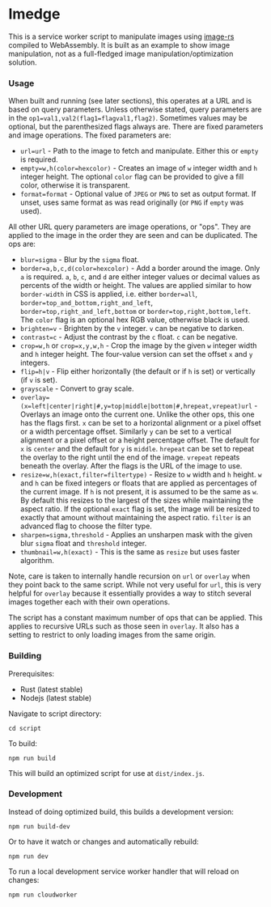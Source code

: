 # Imedge

This is a service worker script to manipulate images using [image-rs](https://github.com/image-rs/image) compiled to
WebAssembly. It is built as an example to show image manipulation, not as a full-fledged image manipulation/optimization
solution.

### Usage

When built and running (see later sections), this operates at a URL and is based on query parameters. Unless otherwise
stated, query parameters are in the `op1=val1,val2(flag1=flagval1,flag2)`. Sometimes values may be optional, but the
parenthesized flags always are. There are fixed parameters and image operations. The fixed parameters are:

* `url=url` - Path to the image to fetch and manipulate. Either this or `empty` is required.
* `empty=w,h(color=hexcolor)` - Creates an image of `w` integer width and `h` integer height. The optional `color` flag
  can be provided to give a fill color, otherwise it is transparent.
* `format=format` - Optional value of `JPEG` or `PNG` to set as output format. If unset, uses same format as was read
  originally (or `PNG` if `empty` was used).

All other URL query parameters are image operations, or "ops". They are applied to the image in the order they are seen
and can be duplicated. The ops are:

* `blur=sigma` - Blur by the `sigma` float.
* `border=a,b,c,d(color=hexcolor)` - Add a border around the image. Only `a` is required. `a`, `b`, `c`, and `d` are
  either integer values or decimal values as percents of the width or height. The values are applied similar to how
  `border-width` in CSS is applied, i.e. either `border=all`, `border=top_and_bottom,right_and_left`,
  `border=top,right_and_left,bottom` or `border=top,right,bottom,left`. The `color` flag is an optional hex RGB value,
  otherwise black is used.
* `brighten=v` - Brighten by the `v` integer. `v` can be negative to darken.
* `contrast=c` - Adjust the contrast by the `c` float. `c` can be negative.
* `crop=w,h` or `crop=x,y,w,h` - Crop the image by the given `w` integer width and `h` integer height. The four-value
  version can set the offset `x` and `y` integers.
* `flip=h|v` - Flip either horizontally (the default or if `h` is set) or vertically (if `v` is set).
* `grayscale` - Convert to gray scale.
* `overlay=(x=left|center|right|#,y=top|middle|bottom|#,hrepeat,vrepeat)url` - Overlays an image onto the current one.
  Unlike the other ops, this one has the flags first. `x` can be set to a horizontal alignment or a pixel offset or a
  width percentage offset. Similarly `y` can be set to a vertical alignment or a pixel offset or a height percentage
  offset. The default for `x` is `center` and the default for `y` is `middle`. `hrepeat` can be set to repeat the
  overlay to the right until the end of the image. `vrepeat` repeats beneath the overlay. After the flags is the URL of
  the image to use.
* `resize=w,h(exact,filter=filtertype)` - Resize to `w` width and `h` height. `w` and `h` can be fixed integers or
  floats that are applied as percentages of the current image. If `h` is not present, it is assumed to be the same as
  `w`. By default this resizes to the largest of the sizes while maintaining the aspect ratio. If the optional `exact`
  flag is set, the image will be resized to exactly that amount without maintaining the aspect ratio. `filter` is an
  advanced flag to choose the filter type.
* `sharpen=sigma,threshold` - Applies an unsharpen mask with the given blur `sigma` float and `threshold` integer.
* `thumbnail=w,h(exact)` - This is the same as `resize` but uses faster algorithm.

Note, care is taken to internally handle recursion on `url` or `overlay` when they point back to the same script. While
not very useful for `url`, this is very helpful for `overlay` because it essentially provides a way to stitch several
images together each with their own operations.

The script has a constant maximum number of ops that can be applied. This applies to recursive URLs such as those seen
in `overlay`. It also has a setting to restrict to only loading images from the same origin.

### Building

Prerequisites:

* Rust (latest stable)
* Nodejs (latest stable)

Navigate to script directory:

    cd script

To build:

    npm run build

This will build an optimized script for use at `dist/index.js`.

### Development

Instead of doing optimized build, this builds a development version:

    npm run build-dev

Or to have it watch or changes and automatically rebuild:

    npm run dev

To run a local development service worker handler that will reload on changes:

    npm run cloudworker
